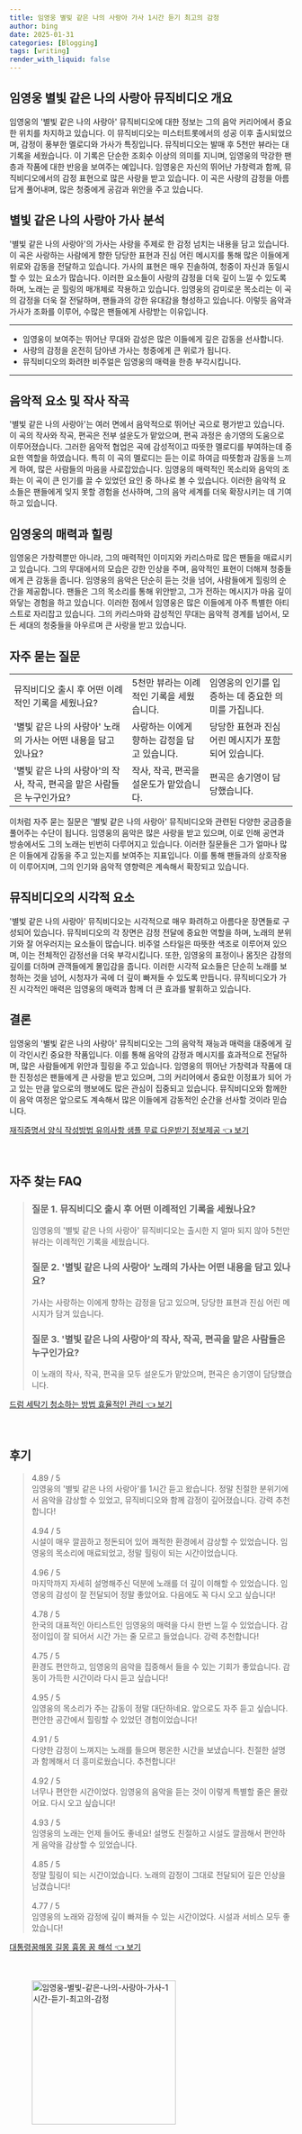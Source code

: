 ```yaml
---
title: 임영웅 별빛 같은 나의 사랑아 가사 1시간 듣기 최고의 감정
author: bing
date: 2025-01-31
categories: [Blogging]
tags: [writing]
render_with_liquid: false
---
```



<h2 id='임영웅 별빛 같은 나의 사랑아 뮤직비디오 개요'>임영웅 별빛 같은 나의 사랑아 뮤직비디오 개요</h2>

<p>임영웅의 '별빛 같은 나의 사랑아' 뮤직비디오에 대한 정보는 그의 음악 커리어에서 중요한 위치를 차지하고 있습니다. 이 뮤직비디오는 미스터트롯에서의 성공 이후 출시되었으며, 감정이 풍부한 멜로디와 가사가 특징입니다. 뮤직비디오는 발매 후 5천만 뷰라는 대기록을 세웠습니다. 이 기록은 단순한 조회수 이상의 의미를 지니며, 임영웅의 막강한 팬층과 작품에 대한 반응을 보여주는 예입니다. 임영웅은 자신의 뛰어난 가창력과 함께, 뮤직비디오에서의 감정 표현으로 많은 사랑을 받고 있습니다. 이 곡은 사랑의 감정을 아름답게 풀어내며, 많은 청중에게 공감과 위안을 주고 있습니다.</p>

<h2 id='별빛 같은 나의 사랑아 가사 분석'>별빛 같은 나의 사랑아 가사 분석</h2>

<p>'별빛 같은 나의 사랑아'의 가사는 사랑을 주제로 한 감정 넘치는 내용을 담고 있습니다. 이 곡은 사랑하는 사람에게 향한 당당한 표현과 진심 어린 메시지를 통해 많은 이들에게 위로와 감동을 전달하고 있습니다. 가사의 표현은 매우 진솔하여, 청중이 자신과 동일시할 수 있는 요소가 많습니다. 이러한 요소들이 사랑의 감정을 더욱 깊이 느낄 수 있도록 하며, 노래는 곧 힐링의 매개체로 작용하고 있습니다. 임영웅의 감미로운 목소리는 이 곡의 감정을 더욱 잘 전달하며, 팬들과의 강한 유대감을 형성하고 있습니다. 이렇듯 음악과 가사가 조화를 이루어, 수많은 팬들에게 사랑받는 이유입니다.</p>

<hr />

<ul>
    <li>임영웅이 보여주는 뛰어난 무대와 감성은 많은 이들에게 깊은 감동을 선사합니다.</li>
    <li>사랑의 감정을 온전히 담아낸 가사는 청중에게 큰 위로가 됩니다.</li>
    <li>뮤직비디오의 화려한 비주얼은 임영웅의 매력을 한층 부각시킵니다.</li>
</ul>

<hr />

<h2 id='음악적 요소 및 작사 작곡'>음악적 요소 및 작사 작곡</h2>

<p>'별빛 같은 나의 사랑아'는 여러 면에서 음악적으로 뛰어난 곡으로 평가받고 있습니다. 이 곡의 작사와 작곡, 편곡은 전부                설운도가 맡았으며, 편곡 과정은 송기영의 도움으로 이루어졌습니다. 그러한 음악적 협업은 곡에 감성적이고 따뜻한 멜로디를 부여하는데 중요한 역할을 하였습니다. 특히 이 곡의 멜로디는 듣는 이로 하여금 따뜻함과 감동을 느끼게 하여, 많은 사람들의 마음을 사로잡았습니다. 임영웅의 매력적인 목소리와 음악의 조화는 이 곡이 큰 인기를 끌 수 있었던 요인 중 하나로 볼 수 있습니다. 이러한 음악적 요소들은 팬들에게 잊지 못할 경험을 선사하며, 그의 음악 세계를 더욱 확장시키는 데 기여하고 있습니다.</p>

<h2 id='임영웅의 매력과 힐링'>임영웅의 매력과 힐링</h2>

<p>임영웅은 가창력뿐만 아니라, 그의 매력적인 이미지와 카리스마로 많은 팬들을 매료시키고 있습니다. 그의 무대에서의 모습은 강한 인상을 주며, 음악적인 표현이 더해져 청중들에게 큰 감동을 줍니다. 임영웅의 음악은 단순히 듣는 것을 넘어, 사람들에게 힐링의 순간을 제공합니다. 팬들은 그의 목소리를 통해 위안받고, 그가 전하는 메시지가 마음 깊이 와닿는 경험을 하고 있습니다. 이러한 점에서 임영웅은 많은 이들에게 아주 특별한 아티스트로 자리잡고 있습니다. 그의 카리스마와 감성적인 무대는 음악적 경계를 넘어서, 모든 세대의 청중들을 아우르며 큰 사랑을 받고 있습니다.</p>

<h2 id='자주 묻는 질문'>자주 묻는 질문</h2>

<table>
    <tr>
        <td>뮤직비디오 출시 후 어떤 이례적인 기록을 세웠나요?</td>
        <td>5천만 뷰라는 이례적인 기록을 세웠습니다.</td>
        <td>임영웅의 인기를 입증하는 데 중요한 의미를 가집니다.</td>
    </tr>
    <tr>
        <td>'별빛 같은 나의 사랑아' 노래의 가사는 어떤 내용을 담고 있나요?</td>
        <td>사랑하는 이에게 향하는 감정을 담고 있습니다.</td>
        <td>당당한 표현과 진심 어린 메시지가 포함되어 있습니다.</td>
    </tr>
    <tr>
        <td>'별빛 같은 나의 사랑아'의 작사, 작곡, 편곡을 맡은 사람들은 누구인가요?</td>
        <td>작사, 작곡, 편곡을 설운도가 맡았습니다.</td>
        <td>편곡은 송기영이 담당했습니다.</td>
    </tr>
</table>

<p>이처럼 자주 묻는 질문은 '별빛 같은 나의 사랑아' 뮤직비디오와 관련된 다양한 궁금증을 풀어주는 수단이 됩니다. 임영웅의 음악은 많은 사랑을 받고 있으며, 이로 인해 공연과 방송에서도 그의 노래는 빈번히 다루어지고 있습니다. 이러한 질문들은 그가 얼마나 많은 이들에게 감동을 주고 있는지를 보여주는 지표입니다. 이를 통해 팬들과의 상호작용이 이루어지며, 그의 인기와 음악적 영향력은 계속해서 확장되고 있습니다.</p>

<h2 id='뮤직비디오의 시각적 요소'>뮤직비디오의 시각적 요소</h2>

<p>'별빛 같은 나의 사랑아' 뮤직비디오는 시각적으로 매우 화려하고 아름다운 장면들로 구성되어 있습니다. 뮤직비디오의 각 장면은 감정 전달에 중요한 역할을 하며, 노래의 분위기와 잘 어우러지는 요소들이 많습니다. 비주얼 스타일은 따뜻한 색조로 이루어져 있으며, 이는 전체적인 감정선을 더욱 부각시킵니다. 또한, 임영웅의 표정이나 몸짓은 감정의 깊이를 더하며 관객들에게 몰입감을 줍니다. 이러한 시각적 요소들은 단순히 노래를 보청하는 것을 넘어, 시청자가 곡에 더 깊이 빠져들 수 있도록 만듭니다. 뮤직비디오가 가진 시각적인 매력은 임영웅의 매력과 함께 더 큰 효과를 발휘하고 있습니다.</p>

<h2 id='결론'>결론</h2>

<p>임영웅의 '별빛 같은 나의 사랑아' 뮤직비디오는 그의 음악적 재능과 매력을 대중에게 깊이 각인시킨 중요한 작품입니다. 이를 통해 음악의 감정과 메시지를 효과적으로 전달하며, 많은 사람들에게 위안과 힐링을 주고 있습니다. 임영웅의 뛰어난 가창력과 작품에 대한 진정성은 팬들에게 큰 사랑을 받고 있으며, 그의 커리어에서 중요한 이정표가 되어 가고 있는 만큼 앞으로의 행보에도 많은 관심이 집중되고 있습니다. 뮤직비디오와 함께한 이 음악 여정은 앞으로도 계속해서 많은 이들에게 감동적인 순간을 선사할 것이라 믿습니다.</p>


<p><a class="click-button" title="재직증명서 양식 작성방법 유의사항 샘플 무료 다운받기 정보제공" href="https://afficreate.github.io/posts/%EC%9E%AC%EC%A7%81%EC%A6%9D%EB%AA%85%EC%84%9C-%EC%96%91%EC%8B%9D-%EC%9E%91%EC%84%B1%EB%B0%A9%EB%B2%95-%EC%9C%A0%EC%9D%98%EC%82%AC%ED%95%AD-%EC%83%98%ED%94%8C-%EB%AC%B4%EB%A3%8C-%EB%8B%A4%EC%9A%B4%EB%B0%9B%EA%B8%B0-%EC%A0%95%EB%B3%B4%EC%A0%9C%EA%B3%B5/" rel="dofollow">재직증명서 양식 작성방법 유의사항 샘플 무료 다운받기 정보제공 👈 보기</a></p><br>
<h2 id='자주_찾는_FAQ'>자주 찾는 FAQ</h2>
<div itemscope="" itemtype="https://schema.org/FAQPage"> 
<blockquote> 
<div itemscope="" itemprop="mainEntity" itemtype="https://schema.org/Question"> 
<h3 itemprop="name">질문 1. 뮤직비디오 출시 후 어떤 이례적인 기록을 세웠나요?</h3> 
<div itemscope="" itemprop="acceptedAnswer" itemtype="https://schema.org/Answer"> 
<span itemprop="text"> 
<p>임영웅의 '별빛 같은 나의 사랑아' 뮤직비디오는 출시한 지 얼마 되지 않아 5천만 뷰라는 이례적인 기록을 세웠습니다.</p> 
</span> 
</div> 
</div> 
<div itemscope="" itemprop="mainEntity" itemtype="https://schema.org/Question"> 
<h3 itemprop="name">질문 2. '별빛 같은 나의 사랑아' 노래의 가사는 어떤 내용을 담고 있나요?</h3> 
<div itemscope="" itemprop="acceptedAnswer" itemtype="https://schema.org/Answer"> 
<span itemprop="text"> 
<p>가사는 사랑하는 이에게 향하는 감정을 담고 있으며, 당당한 표현과 진심 어린 메시지가 담겨 있습니다.</p> 
</span> 
</div> 
</div> 
<div itemscope="" itemprop="mainEntity" itemtype="https://schema.org/Question"> 
<h3 itemprop="name">질문 3. '별빛 같은 나의 사랑아'의 작사, 작곡, 편곡을 맡은 사람들은 누구인가요?</h3> 
<div itemscope="" itemprop="acceptedAnswer" itemtype="https://schema.org/Answer"> 
<span itemprop="text"> 
<p>이 노래의 작사, 작곡, 편곡을 모두 설운도가 맡았으며, 편곡은 송기영이 담당했습니다.</p> 
</span> 
</div> 
</div> 
</blockquote> 
</div>
<p><a class="click-button" title="드럼 세탁기 청소하는 방법 효율적인 관리" href="https://afficreate.github.io/posts/%EB%93%9C%EB%9F%BC-%EC%84%B8%ED%83%81%EA%B8%B0-%EC%B2%AD%EC%86%8C%ED%95%98%EB%8A%94-%EB%B0%A9%EB%B2%95-%ED%9A%A8%EC%9C%A8%EC%A0%81%EC%9D%B8-%EA%B4%80%EB%A6%AC/" rel="dofollow">드럼 세탁기 청소하는 방법 효율적인 관리 👈 보기</a></p><br>
<h2 id='후기'>후기</h2>
<div itemscope itemtype="https://schema.org/Product">
  <blockquote>
  <div itemprop="review" itemscope itemtype="https://schema.org/Review">
      <div itemprop="reviewRating" itemscope itemtype="https://schema.org/Rating"> <span itemprop="ratingValue">4.89</span> / <span itemprop="bestRating">5</span> </div>
      <span itemprop="reviewBody">임영웅의 '별빛 같은 나의 사랑아'를 1시간 듣고 왔습니다. 정말 친절한 분위기에서 음악을 감상할 수 있었고, 뮤직비디오와 함께 감정이 깊어졌습니다. 강력 추천합니다!</span>
  </div>
  <br>
  <div itemprop="review" itemscope itemtype="https://schema.org/Review">
      <div itemprop="reviewRating" itemscope itemtype="https://schema.org/Rating"> <span itemprop="ratingValue">4.94</span> / <span itemprop="bestRating">5</span> </div>
      <span itemprop="reviewBody">시설이 매우 깔끔하고 정돈되어 있어 쾌적한 환경에서 감상할 수 있었습니다. 임영웅의 목소리에 매료되었고, 정말 힐링이 되는 시간이었습니다.</span>
  </div>
  <br>
  <div itemprop="review" itemscope itemtype="https://schema.org/Review">
      <div itemprop="reviewRating" itemscope itemtype="https://schema.org/Rating"> <span itemprop="ratingValue">4.96</span> / <span itemprop="bestRating">5</span> </div>
      <span itemprop="reviewBody">마지막까지 자세히 설명해주신 덕분에 노래를 더 깊이 이해할 수 있었습니다. 임영웅의 감성이 잘 전달되어 정말 좋았어요. 다음에도 꼭 다시 오고 싶습니다!</span>
  </div>
  <br>
  <div itemprop="review" itemscope itemtype="https://schema.org/Review">
      <div itemprop="reviewRating" itemscope itemtype="https://schema.org/Rating"> <span itemprop="ratingValue">4.78</span> / <span itemprop="bestRating">5</span> </div>
      <span itemprop="reviewBody">한국의 대표적인 아티스트인 임영웅의 매력을 다시 한번 느낄 수 있었습니다. 감정이입이 잘 되어서 시간 가는 줄 모르고 들었습니다. 강력 추천합니다!</span>
  </div>
  <br>
  <div itemprop="review" itemscope itemtype="https://schema.org/Review">
      <div itemprop="reviewRating" itemscope itemtype="https://schema.org/Rating"> <span itemprop="ratingValue">4.75</span> / <span itemprop="bestRating">5</span> </div>
      <span itemprop="reviewBody">환경도 편안하고, 임영웅의 음악을 집중해서 들을 수 있는 기회가 좋았습니다. 감동이 가득한 시간이라 다시 듣고 싶습니다!</span>
  </div>
  <br>
  <div itemprop="review" itemscope itemtype="https://schema.org/Review">
      <div itemprop="reviewRating" itemscope itemtype="https://schema.org/Rating"> <span itemprop="ratingValue">4.95</span> / <span itemprop="bestRating">5</span> </div>
      <span itemprop="reviewBody">임영웅의 목소리가 주는 감동이 정말 대단하네요. 앞으로도 자주 듣고 싶습니다. 편안한 공간에서 힐링할 수 있었던 경험이었습니다!</span>
  </div>
  <br>
  <div itemprop="review" itemscope itemtype="https://schema.org/Review">
      <div itemprop="reviewRating" itemscope itemtype="https://schema.org/Rating"> <span itemprop="ratingValue">4.91</span> / <span itemprop="bestRating">5</span> </div>
      <span itemprop="reviewBody">다양한 감정이 느껴지는 노래를 들으며 평온한 시간을 보냈습니다. 친절한 설명과 함께해서 더 흥미로웠습니다. 추천합니다!</span>
  </div>
  <br>
  <div itemprop="review" itemscope itemtype="https://schema.org/Review">
      <div itemprop="reviewRating" itemscope itemtype="https://schema.org/Rating"> <span itemprop="ratingValue">4.92</span> / <span itemprop="bestRating">5</span> </div>
      <span itemprop="reviewBody">너무나 편안한 시간이었다. 임영웅의 음악을 듣는 것이 이렇게 특별할 줄은 몰랐어요. 다시 오고 싶습니다!</span>
  </div>
  <br>
  <div itemprop="review" itemscope itemtype="https://schema.org/Review">
      <div itemprop="reviewRating" itemscope itemtype="https://schema.org/Rating"> <span itemprop="ratingValue">4.93</span> / <span itemprop="bestRating">5</span> </div>
      <span itemprop="reviewBody">임영웅의 노래는 언제 들어도 좋네요! 설명도 친절하고 시설도 깔끔해서 편안하게 음악을 감상할 수 있었습니다.</span>
  </div>
  <br>
  <div itemprop="review" itemscope itemtype="https://schema.org/Review">
      <div itemprop="reviewRating" itemscope itemtype="https://schema.org/Rating"> <span itemprop="ratingValue">4.85</span> / <span itemprop="bestRating">5</span> </div>
      <span itemprop="reviewBody">정말 힐링이 되는 시간이었습니다. 노래의 감정이 그대로 전달되어 깊은 인상을 남겼습니다!</span>
  </div>
  <br>
  <div itemprop="review" itemscope itemtype="https://schema.org/Review">
      <div itemprop="reviewRating" itemscope itemtype="https://schema.org/Rating"> <span itemprop="ratingValue">4.77</span> / <span itemprop="bestRating">5</span> </div>
      <span itemprop="reviewBody">임영웅의 노래와 감정에 깊이 빠져들 수 있는 시간이었다. 시설과 서비스 모두 좋았습니다!</span>
  </div>
  </blockquote>
</div>
<p><a class="click-button" title="대통령꿈해몽 길몽 흉몽 꿈 해석" href="https://afficreate.github.io/posts/%EB%8C%80%ED%86%B5%EB%A0%B9%EA%BF%88%ED%95%B4%EB%AA%BD-%EA%B8%B8%EB%AA%BD-%ED%9D%89%EB%AA%BD-%EA%BF%88-%ED%95%B4%EC%84%9D/" rel="dofollow">대통령꿈해몽 길몽 흉몽 꿈 해석 👈 보기</a></p><br>
<figure class="image"><img src="https://afficreate.github.io/assets/img/thumbnail/임영웅-별빛-같은-나의-사랑아-가사-1시간-듣기-최고의-감정.webp" alt="임영웅-별빛-같은-나의-사랑아-가사-1시간-듣기-최고의-감정" width="256" height="256"></figure>